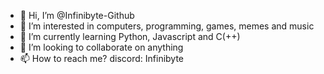 - 👋 Hi, I’m @Infinibyte-Github
- 👀 I’m interested in computers, programming, games, memes and music
- 🌱 I’m currently learning Python, Javascript and C(++)
- 💞️ I’m looking to collaborate on anything
- 📫 How to reach me? discord: Infinibyte
